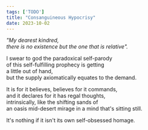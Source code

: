 ```yaml
---
tags: ['TODO']
title: "Consanguineous Hypocrisy"
date: 2023-10-02
---
```


*"My dearest kindred,*  
*there is no existence but the one that is relative".*

I swear to god the paradoxical self-parody  
of this self-fulfilling prophecy is getting  
a little out of hand,  
but the supply axiomatically equates to the demand.

It is for it believes, believes for it commands,  
and it declares for it has regal thoughts,  
intrinsically, like the shifting sands of  
an oasis mid-desert mirage in a mind that's sitting still.

It's nothing if it isn't its own self-obsessed homage.
